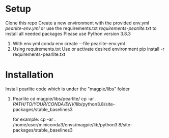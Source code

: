 # Setup

Clone this repo
Create a new environment with the provided env.yml _pearlite-env.yml_ or use the requirements.txt _requirements-pearlite.txt_ to install all needed packages
Please use Python version 3.8.3

1. With env.yml
   conda env create --file pearlite-env.yml
2. Using requirements.txt
   Use or activate desired environment
   pip install -r requirements-pearlite.txt

# Installation

Install pearlite code which is under the "magpie/libs" folder

1. Pearlite
   cd magpie/libs/pearlite/
   cp -ar . _PATH/TO/YOUR/CONDA/ENV_/lib/python3.8/site-packages/stable_baselines3

    for example:
    cp -ar . /home/user/miniconda3/envs/magpie/lib/python3.8/site-packages/stable_baselines3

